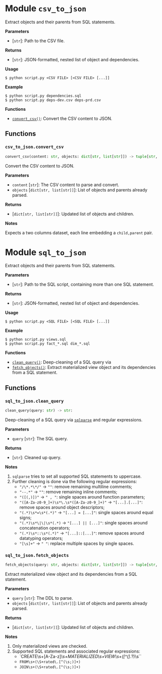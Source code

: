 # Module `csv_to_json`

Extract objects and their parents from SQL statements.

**Parameters**

- \[`str`\]: Path to the CSV file.

**Returns**

- \[`str`\]: JSON-formatted, nested list of object and dependencies.

**Usage**

```shell
$ python script.py <CSV FILE> [<CSV FILE> [...]]
```

**Example**

```shell
$ python script.py dependencies.sql
$ python script.py deps-dev.csv deps-prd.csv
```

**Functions**

- [`convert_csv()`](#csv_to_jsonconvert_csv): Convert the CSV content to JSON.

## Functions

### `csv_to_json.convert_csv`

```python
convert_csv(content: str, objects: dict[str, list[str]]) -> tuple[str, list[str]]:
```

Convert the CSV content to JSON.

**Parameters**

- `content` \[`str`\]: The CSV content to parse and convert.
- `objects` \[`dict[str, list[str]]`\]: List of objects and parents already parsed.

**Returns**

- \[`dict[str, list[str]]`\]: Updated list of objects and children.

**Notes**

Expects a two columns dataset, each line embedding a `child,parent` pair.

# Module `sql_to_json`

Extract objects and their parents from SQL statements.

**Parameters**

- \[`str`\]: Path to the SQL script, containing more than one SQL statement.

**Returns**

- \[`str`\]: JSON-formatted, nested list of object and dependencies.

**Usage**

```shell
$ python script.py <SQL FILE> [<SQL FILE> [...]]
```

**Example**

```shell
$ python script.py views.sql
$ python script.py fact_*.sql dim_*.sql
```

**Functions**

- [`clean_query()`](#sql_to_jsonclean_query): Deep-cleaning of a SQL query via
- [`fetch_objects()`](#sql_to_jsonfetch_objects): Extract materialized view object and
  its dependencies from a SQL statement.

## Functions

### `sql_to_json.clean_query`

```python
clean_query(query: str) -> str:
```

Deep-cleaning of a SQL query via [`sqlparse`](https://github.com/andialbrecht/sqlparse)
and regular expressions.

**Parameters**

- `query` \[`str`\]: The SQL query.

**Returns**

- \[`str`\]: Cleaned up query.

**Notes**

1. `sqlparse` tries to set all supported SQL statements to uppercase.
1. Further cleaning is done via the following regular expressions:
   - `"/\*.*\*/"` -> `""`: remove remaining multiline comments;
   - `"--.*"` -> `""`: remove remaining inline comments;
   - `"([(,)])"` -> `" , "`: single spaces around function parameters;
   - `"([A-Za-z0-9_]+)\s*\.\s*([A-Za-z0-9_]+)"` -> `"[...].[...]"`: remove spaces around
     object descriptors;
   - `"(.*)\s*=\s*(.*)"` -> `"[...] = [...]"`: single spaces around equal signs;
   - `"(.*)\s*\|\|\s*(.*)` -> `"[...] || [...]"`: single spaces around concatenation
     operators;
   - `"(.*)\s*::\s*(.*)"` -> `"[...]::[...]"`: remove spaces around datatyping
     operators;
   - `"[\s]+"` -> `" "`: replace multiple spaces by single spaces.

### `sql_to_json.fetch_objects`

```python
fetch_objects(query: str, objects: dict[str, list[str]]) -> tuple[str, list[str]]:
```

Extract materialized view object and its dependencies from a SQL statement.

**Parameters**

- `query` \[`str`\]: The DDL to parse.
- `objects` \[`dict[str, list[str]]`\]: List of objects and parents already parsed.

**Returns**

- \[`dict[str, list[str]]`\]: Updated list of objects and children.

**Notes**

1. Only materialized views are checked.
1. Supported SQL statements and associated regular expressions:
   - \`CREATE\\s+\[A-Za-z\]*\\s+MATERIALIZED\\s+VIEW\\s+(\[^(\].*?)\\s\`\`
   - `FROM\s+(\S+rated\.[^(\s;)]+)`
   - `JOIN\s+(\S+rated\.[^(\s;)]+)`
